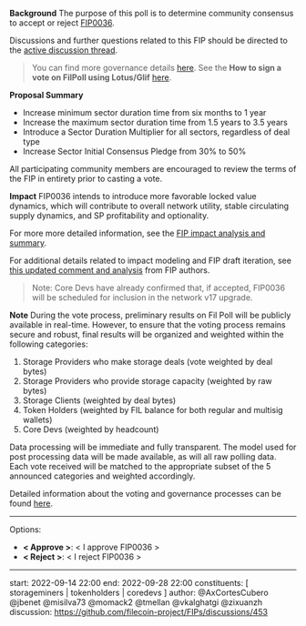**Background**
The purpose of this poll is to determine community consensus to accept or reject [FIP0036](https://github.com/filecoin-project/FIPs/blob/master/FIPS/fip-0036.md).

Discussions and further questions related to this FIP should be directed to the [active discussion thread](https://github.com/filecoin-project/FIPs/discussions/453).

> You can find more governance details [here](https://github.com/filecoin-project/FIPs/discussions/464).
> See the **How to sign a vote on FilPoll using Lotus/Glif** [here](https://pl-strflt.notion.site/WIP-How-to-sign-a-vote-on-FilPoll-using-Lotus-Glif-95d9b0a32f9c48858574f9cb072c054b).

**Proposal Summary**
* Increase minimum sector duration time from six months to 1 year
* Increase the maximum sector duration time from 1.5 years to 3.5 years
* Introduce a Sector Duration Multiplier for all sectors, regardless of deal type
* Increase Sector Initial Consensus Pledge from 30% to 50%

All participating community members are encouraged to review the terms of the FIP in entirety prior to casting a vote.

**Impact**
FIP0036 intends to introduce more favorable locked value dynamics, which will contribute to overall network utility, stable circulating supply dynamics, and SP profitability and optionality.

For more more detailed information, see the [FIP impact analysis and summary](https://pl-strflt.notion.site/Duration-Changes-FIP-discussion-Analysis-Summary-735ce6685b7946f0a03fc13c3fe271fa).

For additional details related to impact modeling and FIP draft iteration, see [this updated comment and analysis](https://pl-strflt.notion.site/Duration-FIP-revisions-7426f344685940409ac513a0ffcccc86) from FIP authors.

> Note: Core Devs have already confirmed that, if accepted, FIP0036 will be scheduled for inclusion in the network v17 upgrade.

**Note**
During the vote process, preliminary results on Fil Poll will be publicly available in real-time. However, to ensure that the voting process remains secure and robust, final results will be organized and weighted within the following categories:
1. Storage Providers who make storage deals (vote weighted by deal bytes)
2. Storage Providers who provide storage capacity (weighted by raw bytes)
3. Storage Clients (weighted by deal bytes)
4. Token Holders (weighted by FIL balance for both regular and multisig wallets)
5. Core Devs (weighted by headcount)

Data processing will be immediate and fully transparent. The model used for post processing data will be made available, as will all raw polling data. Each vote received will be matched to the appropriate subset of the 5 announced categories and weighted accordingly.

Detailed information about the voting and governance processes can be found [here](https://github.com/filecoin-project/FIPs/discussions/464).

---
Options:
- **< Approve >**: < I approve FIP0036 >
- **< Reject >**: < I reject FIP0036 >

---
start: 2022-09-14 22:00
end: 2022-09-28 22:00
constituents: [ storageminers | tokenholders | coredevs ]
author: @AxCortesCubero @jbenet @misilva73 @momack2 @tmellan @vkalghatgi @zixuanzh
discussion: https://github.com/filecoin-project/FIPs/discussions/453
